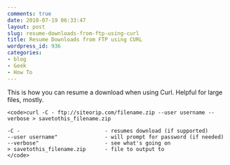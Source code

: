 ```yaml
---
comments: true
date: 2010-07-19 06:33:47
layout: post
slug: resume-downloads-from-ftp-using-curl
title: Resume Downloads from FTP using CURL
wordpress_id: 936
categories:
- blog
- Geek
- How To
---
```


This is how you can resume a download when using Curl. Helpful for large files, mostly.




    
    <code>curl -C - ftp://siteorip.com/filename.zip --user username --verbose > savetothis_filename.zip
    
    -C -                           - resumes download (if supported)
    --user username"               - will prompt for password (if needed)
    --verbose"                     - see what's going on
    > savetothis_filename.zip      - file to output to
    </code>



